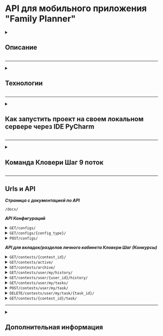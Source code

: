 # API для мобильного приложения "Family Planner" 

<details>
<summary>

## Описание

</summary>

***Мобильное приложение "Family Planner" позволяет создавать календари, различные списки (todo списки, списки покупок и др.), планировать события, в том числе
регулярные. Основная фишка - возможность совместного использования членами семьи (или группы), делегирование задач.***

</details>

___

<details>
<summary>

## Технологии

</summary>

### REST API
*Django Rest Framework*

### Документация
*Swagger*

### Кэширование
*Redis*

### Очереди задач
*Celery, Redis*

### Тестирование
*PyTest*

### Деплой
*Docker Compose, Gunicorn, Nginx*

</details>

___

<details>
<summary>

## Как запустить проект на своем локальном сервере через IDE PyCharm

</summary>

### 1. Клонирование репозитория

```
git clone https://git.infra.cloveri.com/cloveri.start/step/step_latest.git
```

### 2. Создание виртуального окружения

```
python -m venv venv - для Windows
sudo apt-get install -y python3-venv - для Linux
```

### 3. Активирование виртуального окружение

```
venv\scripts\activate  - для Windows
venv/bin/activate - для Linux
```

### 4. Установка переменных окружения

***В корне проекта заполняем файл .env.example и переименовываем его в .env или просто создаём файл .env и
заполняем его.***

```
SECRET_KEY='mysecretkey78849'
DEBUG=1

DJANGO_ALLOWED_HOSTS=api.step.skroy.ru 127.0.0.1
DJANGO_CORS_ALLOWED_ORIGINS=http://127.0.0.1:3000 https://step.skroy.ru

BASE_URL=https://api.beta.raida-dev.ru
USER_RAIDA=raida@raida.com
PASSWD_RAIDA=raida

STEP_SERVICE_MAIN_PORT=8001
STEP_SERVICE_MAIN_IMAGE=docker.infra.cloveri.com/cloveri.start/step/step/stage:latest

LANGUAGE_CODE=ru
TIME_ZONE=Europe/Moscow

```

### 5. Установка зависимостей

```
pip install -r requirements.txt
```

### 6. Запуск сервиса

```
python manage.py runserver
```

</details>

___

<details>
<summary>

## Команда Кловери Шаг 9 поток

</summary>

| № | ФИО                | Должность           | Никнейм в телеграмме | Ссылка на проекты               |
|---|--------------------|---------------------|----------------------|---------------------------------|
| 1 | Филипенко Виктория | Заказчик, дизайнер  | @up2fika             |                                 |
| 2 | Зайцев Антон       | Backend разработчик | @BlackMarvel         | https://github.com/Hashtagich   |
| 3 | Алехина Ольга      | Backend разработчик | @olik_al             | https://github.com/OlgaAlekhina |
| 4 | Спащенко Регина    | QA                  | @Sp_R_G              | https://github.com/SpaRegina    |

</details>

___

## Urls и API

***Страница с документацией по API***

<code>/docs/</code>

***API Конфигураций***

<details>
<summary><code>GET/configs/</code></summary>

*Получение всех идентификаторов из реестра*

```
{
  "data": "string"
}
```

</details>

<details>
<summary><code>GET/configs/{config_type}/</code></summary>

*Получение идентификаторов типа {config_type} из реестра*

```
{
  "data": "string"
}
```

</details>

<details>
<summary><code>POST/configs/</code></summary>

*Добавление идентификаторов в реестр*

```
{
  "project_id": "3fa85f64-5717-4562-b3fc-2c963f66afa6",
  "account_id": "3fa85f64-5717-4562-b3fc-2c963f66afa6",
  "object_type": "string",
  "data": "string"
}
```

</details>

***API для вкладок/разделов личного кабинета Кловери Шаг (Конкурсы)***
<details>
<summary><code>GET/contests/{contest_id}/</code></summary>

*Получение данных конкретного конкурса по его id*

```
{
  "detail": {
    "code": "string",
    "message": "string"
  },
  "data": {
    "id": "3fa85f64-5717-4562-b3fc-2c963f66afa6",
    "title": "string",
    "description": "string",
    "created_at": "2024-12-04",
    "status_id": "3fa85f64-5717-4562-b3fc-2c963f66afa6",
    "status_name": "string",
    "deadline": "2024-12-04",
    "award": "string",
    "profession": "string",
    "category": "string",
    "attachments": {
      "id": "string",
      "name": "string"
    }
  },
  "info": {
    "api_version": "string",
    "count": 0
  }
}
```

</details>

<details>
<summary><code>GET/contests/active/</code></summary>

*Получение списка всех конкурсов со статусом Прием работ. Вкладка/раздел Активные конкурсы.*

```
{
  "detail": {
    "code": "string",
    "message": "string"
  },
  "data": [
    {
      "id": "3fa85f64-5717-4562-b3fc-2c963f66afa6",
      "description": "string",
      "status": "string",
      "deadline": "2024-12-05",
      "award": "string",
      "brief": "string",
      "title": "string",
      "konkurs_category": "string"
    }
  ],
  "info": {
    "api_version": "string",
    "count": 0
  }
}
```

</details>


<details>
<summary><code>GET/contests/archive/</code></summary>

*Получение списка всех конкурсов со статусом Завершен и Победитель не выбран. Вкладка/раздел Архив конкурсов.*

```
{
  "detail": {
    "code": "string",
    "message": "string"
  },
  "data": [
    {
      "id": "3fa85f64-5717-4562-b3fc-2c963f66afa6",
      "description": "string",
      "status": "string",
      "deadline": "2024-12-05",
      "award": "string",
      "brief": "string",
      "title": "string",
      "konkurs_category": "string"
    }
  ],
  "info": {
    "api_version": "string",
    "count": 0
  }
}
```

</details>


<details>
<summary><code>GET/contests/user/my/history/</code></summary>

*Получение списка всех завершенных конкурсов, где пользователя участвовал. Вкладка/раздел История участия.*

```
{
  "detail": {
    "code": "OK",
    "message": "Получение списка всех конкурсов со статусом Завершен. Для раздела история участия."
  },
  "data": [
    {
      "id": "e2ccc043-2558-4bd1-872e-4df6cf7b5256",
      "title": "Супер-конкурс",
      "created_at": "06 November 2024",
      "deadline": "28 November 2024",
      "solution_link": "test_link",
      "attachments": {
        "id": "ce063f59-e352-4da9-939f-253644619eb4",
        "name": "f6e3f9a9-79ea-4859-82ea-b1721bff0c70-cat.jpg",
        "url": "media/4fc9986b-d03b-4801-a672-a191c941e17c/f6e3f9a9-79ea-4859-82ea-b1721bff0c70-cat.jpg",
        "content_type": "image/jpeg"
      }
    }
  ],
  "info": {
    "api_version": "0.0.1",
    "count": 1
  }
}
```

</details>

<details>
<summary><code>GET/contests/user/{user_id}/history/</code></summary>

*Получение списка всех завершенных конкурсов конкретного участника, где тот участвовал.*

```
{
  "detail": {
    "code": "OK",
    "message": "Получение списка всех конкурсов со статусом Завершен. Для раздела история участия."
  },
  "data": [
    {
      "id": "e2ccc043-2558-4bd1-872e-4df6cf7b5256",
      "title": "Супер-конкурс",
      "created_at": "06 November 2024",
      "deadline": "28 November 2024",
      "solution_link": "test_link",
      "attachments": {
        "id": "ce063f59-e352-4da9-939f-253644619eb4",
        "name": "f6e3f9a9-79ea-4859-82ea-b1721bff0c70-cat.jpg",
        "url": "media/4fc9986b-d03b-4801-a672-a191c941e17c/f6e3f9a9-79ea-4859-82ea-b1721bff0c70-cat.jpg",
        "content_type": "image/jpeg"
      }
    }
  ],
  "info": {
    "api_version": "0.0.1",
    "count": 1
  }
}
```

</details>


<details>
<summary><code>GET/contests/user/my/tasks/</code></summary>

*Получение списка всех заданий пользователя. Вкладка/раздел Мои задания.*

```
{
  "detail": {
    "code": "string",
    "message": "string"
  },
  "data": [
    {
      "id": "3fa85f64-5717-4562-b3fc-2c963f66afa6",
      "title": "string",
      "description": "string",
      "status_id": "3fa85f64-5717-4562-b3fc-2c963f66afa6",
      "status_name": "string",
      "deadline": "2024-12-11",
      "award": "string",
      "brief": "string",
      "profession": "string",
      "projects": "string",
      "konkurs_category": "string",
      "application_status": {
        "application_id": "3fa85f64-5717-4562-b3fc-2c963f66afa6",
        "application_status": {
          "code": "string",
          "message": "string"
        },
        "solution_link": "string"
      }
    }
  ],
  "info": {
    "api_version": "string",
    "count": 0
  }
}
```

</details>

<details>
<summary><code>POST/contests/user/my/task/</code></summary>

*Создание задачи для участия в конкурсе*

```
{
  "detail": {
    "code": "string",
    "message": "string"
  },
  "data": {
    "task_id": "3fa85f64-5717-4562-b3fc-2c963f66afa6",
    "status": "string",
    "contest_id": "3fa85f64-5717-4562-b3fc-2c963f66afa6",
    "user_id": "3fa85f64-5717-4562-b3fc-2c963f66afa6"
  },
  "info": {
    "api_version": "string",
    "count": 0
  }
}
```

</details>

<details>
<summary><code>DELETE/contests/user/my/task/{task_id}/</code></summary>

*Отказ от участия в конкурсе: изменение статуса заявки на 'Отказ'*

```
{
  "detail": {
    "code": "string",
    "message": "string"
  },
  "info": {
    "api_version": "string",
    "count": 0
  }
}
```

</details>

<details>
<summary><code>GET/contests/{contest_id}/task/</code></summary>

*Получение списка задач/участий в конкурсах по переданным статусам/у в рамках конкретного конкурса<br>
Пример запроса по одному статусу {url}/contests/{contest_id}/task/?status={status_id1}<br>
Пример запроса по двум статусам {url}/contests/{contest_id}/task/?status={status_id1}&status={status_id2}*

```
{
  "detail": {
    "code": "string",
    "message": "string"
  },
  "data": [
    {
      "id": "3fa85f64-5717-4562-b3fc-2c963f66afa6",
      "title": "string",
      "description": "string",
      "status_id": "3fa85f64-5717-4562-b3fc-2c963f66afa6",
      "status_name": "string",
      "deadline": "2024-12-11",
      "award": "string",
      "brief": "string",
      "projects": "string",
      "konkurs_category": "string"
    }
  ],
  "info": {
    "api_version": "string",
    "count": 0
  }
}
```

</details>

___

<details>
<summary>

## Дополнительная информация

</summary>

+ ***Дизайн в Figma — https://www.figma.com/design/3r9HwWIEHWElYElRLtc8Gq/ЛК-Кловери.Шаг?node-id=0-1***
+ ***Документация по стажировке 9 потока — https://drive.google.com/drive/folders/1xQej-LEGexAl7P4fzTCJnw2Gl4MeS1T-***

</details>